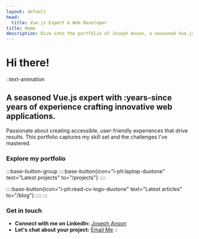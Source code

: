 ```yaml
---
layout: default
head:
  title: Vue.js Expert & Web Developer
title: Home
description: Dive into the portfolio of Joseph Anson, a seasoned Vue.js developer with over 8 years of experience in creating cutting-edge web applications. Discover his passion for code and design.
---
```


# Hi there!

::text-animation
## A seasoned Vue.js expert with :years-since years of experience crafting innovative web applications.

Passionate about creating accessible, user-friendly experiences that drive results. This portfolio captures my skill set and the challenges I've mastered.

### **Explore my portfolio**

:::base-button-group
  ::::base-button{icon="i-ph:laptop-duotone" text="Latest projects" to="/projects"}
  ::::

  ::::base-button{icon="i-ph:read-cv-logo-duotone" text="Latest articles" to="/blog"}
  ::::
:::

### **Get in touch**

- **Connect with me on LinkedIn:** [Joseph Anson](https://www.linkedin.com/in/josephanson/)
- **Let's chat about your project:** [Email Me](mailto:josephanson@hotmail.co.uk)
::
